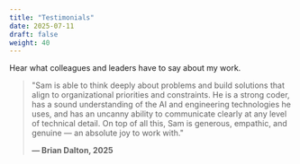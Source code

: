 ```yaml
---
title: "Testimonials"
date: 2025-07-11
draft: false
weight: 40
---
```

Hear what colleagues and leaders have to say about my work.

> "Sam is able to think deeply about problems and build solutions that align to organizational priorities and constraints. He is a strong coder, has a sound understanding of the AI and engineering technologies he uses, and has an uncanny ability to communicate clearly at any level of technical detail. On top of all this, Sam is generous, empathic, and genuine — an absolute joy to work with."
>
> **— Brian Dalton, 2025**
